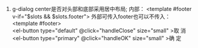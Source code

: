 1. g-dialog
center是否对头部和底部采用居中布局; 
内部： <template #footer v-if="$slots && $slots.footer">
      <slot name="footer" />
    </template>
外部可传入footer也可以不传入：
<template #footer>
        <div class="footer div_flex">
          <div></div>
          <el-button type="default" @click="handleClose" size="small"
            >取 消</el-button
          >
          <el-button type="primary" @click="handleOK" size="small"
            >确 定</el-button
          >
        </div>
</template>